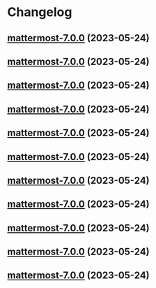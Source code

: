 # Changelog



## [mattermost-7.0.0](https://github.com/truecharts/charts/compare/mattermost-6.0.22...mattermost-7.0.0) (2023-05-24)




## [mattermost-7.0.0](https://github.com/truecharts/charts/compare/mattermost-6.0.22...mattermost-7.0.0) (2023-05-24)




## [mattermost-7.0.0](https://github.com/truecharts/charts/compare/mattermost-6.0.22...mattermost-7.0.0) (2023-05-24)




## [mattermost-7.0.0](https://github.com/truecharts/charts/compare/mattermost-6.0.22...mattermost-7.0.0) (2023-05-24)




## [mattermost-7.0.0](https://github.com/truecharts/charts/compare/mattermost-6.0.22...mattermost-7.0.0) (2023-05-24)




## [mattermost-7.0.0](https://github.com/truecharts/charts/compare/mattermost-6.0.22...mattermost-7.0.0) (2023-05-24)




## [mattermost-7.0.0](https://github.com/truecharts/charts/compare/mattermost-6.0.22...mattermost-7.0.0) (2023-05-24)




## [mattermost-7.0.0](https://github.com/truecharts/charts/compare/mattermost-6.0.22...mattermost-7.0.0) (2023-05-24)




## [mattermost-7.0.0](https://github.com/truecharts/charts/compare/mattermost-6.0.22...mattermost-7.0.0) (2023-05-24)




## [mattermost-7.0.0](https://github.com/truecharts/charts/compare/mattermost-6.0.22...mattermost-7.0.0) (2023-05-24)




## [mattermost-7.0.0](https://github.com/truecharts/charts/compare/mattermost-6.0.22...mattermost-7.0.0) (2023-05-24)

